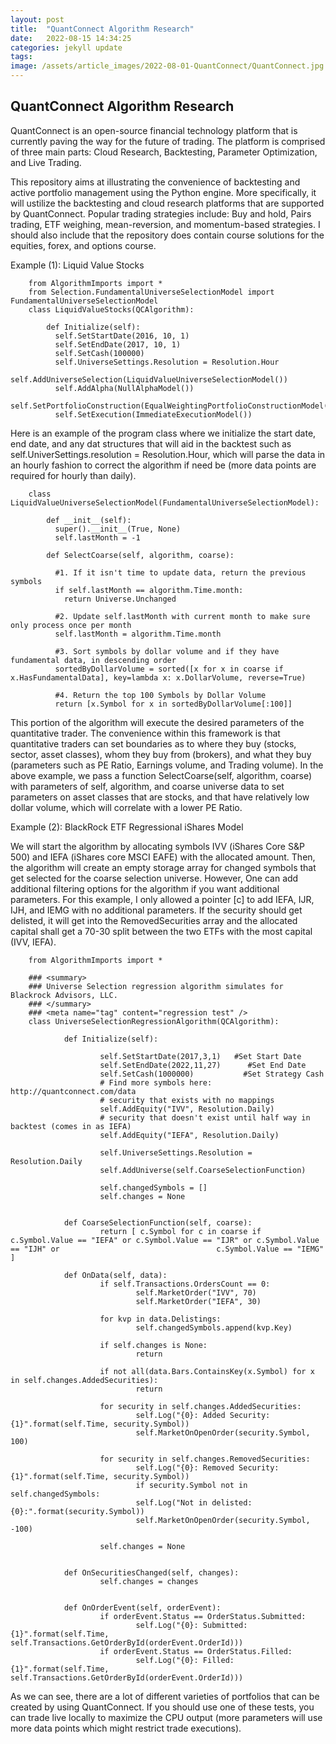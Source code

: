 ```yaml
---
layout: post
title:  "QuantConnect Algorithm Research"
date:   2022-08-15 14:34:25
categories: jekyll update
tags: 
image: /assets/article_images/2022-08-01-QuantConnect/QuantConnect.jpg
---
```

## QuantConnect Algorithm Research

QuantConnect is an open-source financial technology platform that is currently paving the way for the future of trading. The platform is comprised of three main parts: Cloud Research, Backtesting, Parameter Optimization, and Live Trading. 

This repository aims at illustrating the convenience of backtesting and active portfolio management using the Python engine. More specifically, it will ustilize the backtesting and cloud research platforms that are supported by QuantConnect. Popular trading strategies include: Buy and hold, Pairs trading, ETF weighing, mean-reversion, and momentum-based strategies. I should also include that the repository does contain course solutions for the equities, forex, and options course. 

Example (1): Liquid Value Stocks

        from AlgorithmImports import *
        from Selection.FundamentalUniverseSelectionModel import FundamentalUniverseSelectionModel
        class LiquidValueStocks(QCAlgorithm):

            def Initialize(self):
              self.SetStartDate(2016, 10, 1)
              self.SetEndDate(2017, 10, 1)
              self.SetCash(100000)
              self.UniverseSettings.Resolution = Resolution.Hour
              self.AddUniverseSelection(LiquidValueUniverseSelectionModel())
              self.AddAlpha(NullAlphaModel())
              self.SetPortfolioConstruction(EqualWeightingPortfolioConstructionModel())
              self.SetExecution(ImmediateExecutionModel())
            
Here is an example of the program class where we initialize the start date, end date, and any dat structures that will aid in the backtest such as self.UniverSettings.resolution = Resolution.Hour, which will parse the data in an hourly fashion to correct the algorithm if need be (more data points are required for hourly than daily). 

        class LiquidValueUniverseSelectionModel(FundamentalUniverseSelectionModel):
    
            def __init__(self):
              super().__init__(True, None)
              self.lastMonth = -1 
    
            def SelectCoarse(self, algorithm, coarse):
        
              #1. If it isn't time to update data, return the previous symbols 
              if self.lastMonth == algorithm.Time.month:
                return Universe.Unchanged
        
              #2. Update self.lastMonth with current month to make sure only process once per month
              self.lastMonth = algorithm.Time.month
        
              #3. Sort symbols by dollar volume and if they have fundamental data, in descending order
              sortedByDollarVolume = sorted([x for x in coarse if x.HasFundamentalData], key=lambda x: x.DollarVolume, reverse=True)
        
              #4. Return the top 100 Symbols by Dollar Volume 
              return [x.Symbol for x in sortedByDollarVolume[:100]]


This portion of the algorithm will execute the desired parameters of the quantitative trader. The convenience within this framework is that quantitative traders can set boundaries as to where they buy (stocks, sector, asset classes), whom they buy from (brokers), and what they buy (parameters such as PE Ratio, Earnings volume, and Trading volume). In the above example, we pass a function SelectCoarse(self, algorithm, coarse) with parameters of self, algorithm, and coarse universe data to set parameters on asset classes that are stocks, and that have relatively low dollar volume, which will correlate with a lower PE Ratio. 

Example (2): BlackRock ETF Regressional iShares Model

We will start the algorithm by allocating symbols IVV (iShares Core S&P 500) and IEFA (iShares core MSCI EAFE) with the allocated amount. Then, the algorithm will create an empty storage array for changed symbols that get selected for the coarse selection universe. However, One can add additional filtering options for the algorithm if you want additional parameters. For this example, I only allowed a pointer [c] to add IEFA, IJR, IJH, and IEMG with no additional parameters. If the security should get delisted, it will get into the RemovedSecurities array and the allocated capital shall get a 70-30 split between the two ETFs with the most capital (IVV, IEFA).

        from AlgorithmImports import *

        ### <summary>
        ### Universe Selection regression algorithm simulates for Blackrock Advisors, LLC. 
        ### </summary>
        ### <meta name="tag" content="regression test" />
        class UniverseSelectionRegressionAlgorithm(QCAlgorithm):
    
                def Initialize(self):
        
                        self.SetStartDate(2017,3,1)   #Set Start Date
                        self.SetEndDate(2022,11,27)      #Set End Date
                        self.SetCash(1000000)           #Set Strategy Cash
                        # Find more symbols here: http://quantconnect.com/data
                        # security that exists with no mappings
                        self.AddEquity("IVV", Resolution.Daily)
                        # security that doesn't exist until half way in backtest (comes in as IEFA)
                        self.AddEquity("IEFA", Resolution.Daily)

                        self.UniverseSettings.Resolution = Resolution.Daily
                        self.AddUniverse(self.CoarseSelectionFunction)
        
                        self.changedSymbols = []
                        self.changes = None


                def CoarseSelectionFunction(self, coarse):
                        return [ c.Symbol for c in coarse if c.Symbol.Value == "IEFA" or c.Symbol.Value == "IJR" or c.Symbol.Value == "IJH" or                                   c.Symbol.Value == "IEMG" ]

                def OnData(self, data):
                        if self.Transactions.OrdersCount == 0:
                                self.MarketOrder("IVV", 70)
                                self.MarketOrder("IEFA", 30)

                        for kvp in data.Delistings:
                                self.changedSymbols.append(kvp.Key)
        
                        if self.changes is None:
                                return

                        if not all(data.Bars.ContainsKey(x.Symbol) for x in self.changes.AddedSecurities):
                                return 
        
                        for security in self.changes.AddedSecurities:
                                self.Log("{0}: Added Security: {1}".format(self.Time, security.Symbol))
                                self.MarketOnOpenOrder(security.Symbol, 100)

                        for security in self.changes.RemovedSecurities:
                                self.Log("{0}: Removed Security: {1}".format(self.Time, security.Symbol))
                                if security.Symbol not in self.changedSymbols:
                                self.Log("Not in delisted: {0}:".format(security.Symbol))
                                self.MarketOnOpenOrder(security.Symbol, -100)

                        self.changes = None 


                def OnSecuritiesChanged(self, changes):
                        self.changes = changes


                def OnOrderEvent(self, orderEvent):
                        if orderEvent.Status == OrderStatus.Submitted:
                                self.Log("{0}: Submitted: {1}".format(self.Time, self.Transactions.GetOrderById(orderEvent.OrderId)))
                        if orderEvent.Status == OrderStatus.Filled:
                                self.Log("{0}: Filled: {1}".format(self.Time, self.Transactions.GetOrderById(orderEvent.OrderId)))

As we can see, there are a lot of different varieties of portfolios that can be created by using QuantConnect. If you should use one of these tests, you can trade live locally to maximize the CPU output (more parameters will use more data points which might restrict trade executions).
